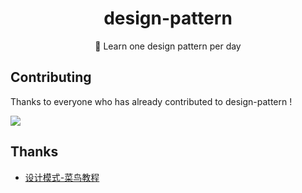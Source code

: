 <h1 align="center">
design-pattern
</h1>
<p align="center">
📕 Learn one design pattern per day
</p>

## Contributing

Thanks to everyone who has already contributed to design-pattern !

<a href="https://github.com/pkc918/design-pattern/graphs/contributors"><img src="https://contributors.nn.ci/api?repo=pkc918/design-pattern" /></a>

## Thanks

- [设计模式-菜鸟教程](https://www.runoob.com/design-pattern/design-pattern-tutorial.html)

